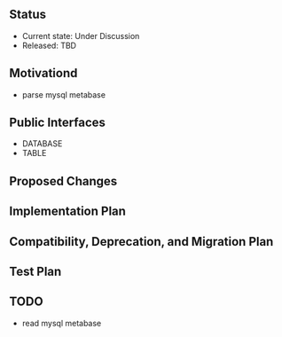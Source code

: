 ## Status

* Current state: Under Discussion
* Released: TBD


## Motivationd
- parse mysql metabase



## Public Interfaces

- DATABASE
- TABLE

## Proposed Changes




## Implementation Plan




## Compatibility, Deprecation, and Migration Plan







## Test Plan


## TODO
- read mysql metabase